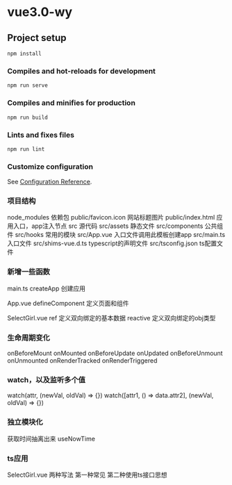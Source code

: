 # vue3.0-wy

## Project setup
```
npm install
```

### Compiles and hot-reloads for development
```
npm run serve
```

### Compiles and minifies for production
```
npm run build
```

### Lints and fixes files
```
npm run lint
```

### Customize configuration
See [Configuration Reference](https://cli.vuejs.org/config/).

### 项目结构
node_modules  依赖包
public/favicon.icon  网站标题图片
public/index.html 应用入口，app注入节点
src 源代码
src/assets 静态文件
src/components 公共组件
src/hooks 常用的模块
src/App.vue 入口文件调用此模板创建app
src/main.ts 入口文件
src/shims-vue.d.ts typescript的声明文件
src/tsconfig.json ts配置文件

### 新增一些函数
main.ts createApp 创建应用

App.vue defineComponent 定义页面和组件

SelectGirl.vue
ref 定义双向绑定的基本数据
reactive 定义双向绑定的obj类型

### 生命周期变化
onBeforeMount
onMounted
onBeforeUpdate
onUpdated
onBeforeUnmount
onUnmounted
onRenderTracked
onRenderTriggered


### watch，以及监听多个值
watch(attr, (newVal, oldVal) => {})
watch([attr1, () => data.attr2], (newVal, oldVal) => {})

### 独立模块化
获取时间抽离出来  useNowTime


### ts应用
SelectGirl.vue 两种写法
第一种常见
第二种使用ts接口思想